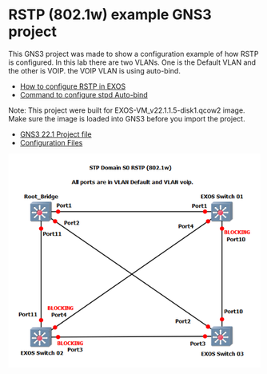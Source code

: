 # RSTP (802.1w) example GNS3 project

This GNS3 project was made to show a configuration example of how RSTP is configured.  In this lab there are two VLANs.  One is the Default VLAN and the other is VOIP.  the VOIP VLAN is using auto-bind.

* [How to configure RSTP in EXOS](https://gtacknowledge.extremenetworks.com/articles/How_To/How-to-configure-RSTP-in-EXOS)
* [Command to configure stpd Auto-bind](https://gtacknowledge.extremenetworks.com/articles/Q_A/Command-to-configure-stpd-Auto-bind/)

Note: This project were built for EXOS-VM_v22.1.1.5-disk1.qcow2 image.  Make sure the image is loaded into GNS3 before you import the project.

* [GNS3 22.1 Project file](https://github.com/extremenetworks/Virtual_EXOS/blob/master/gns3_projects/RSTP_LAB/RSTP_LAB_22.1.gns3project?raw=true)
* [Configuration Files](configurations)

<img src="screenshot.png">
